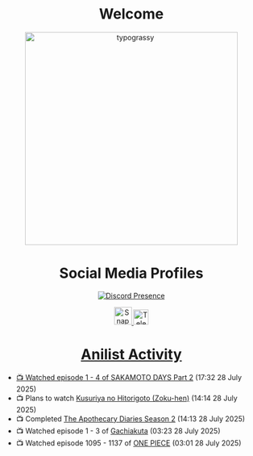 <div align="center">

# Welcome
<a href="https://github.com/kawarimidoll/typograssy">
    <img alt="typograssy" src="https://typograssy.deno.dev/api?text=%E3%82%88%E3%81%86%E3%81%93%E3%81%9D%E3%81%BF%E3%81%AA%E3%81%95%E3%82%93%20-%20Sheby--&&l0=none&l1=82d9d0&l2=027353&l3=038c4c&l4=01402e&bg=none&frame=none&speed=100&comment=" width="421.99">
</a>

</div>

<div align="center">

# Social Media Profiles

[![Discord Presence](https://lanyard.cnrad.dev/api/612532963938271232)](https://discord.com/users/612532963938271232)


<a href="https://www.snapchat.com/add/a.sheby" title="Snapchat Profile">
    <img src="https://www.freepnglogos.com/uploads/snapchat-logo-png-0.png" width="35" alt="Snapchat Logo" />


<a href="https://t.me/ASheby" title="Telegram Profile">
    <img src="https://www.freepnglogos.com/uploads/telegram-logo-png-0.png" width="30" alt="Telegram Logo" />


</div>

<div align="center">

# Anilist Activity

</div>

<!-- ANILIST_ACTIVITY:start -->

-   📺 Watched episode 1 - 4 of [SAKAMOTO DAYS Part 2](https://anilist.co/anime/184237) (17:32 28 July 2025)
-   📺 Plans to watch [Kusuriya no Hitorigoto (Zoku-hen)](https://anilist.co/anime/195516) (14:14 28 July 2025)
-   📺 Completed [The Apothecary Diaries Season 2](https://anilist.co/anime/176301) (14:13 28 July 2025)
-   📺 Watched episode 1 - 3 of [Gachiakuta](https://anilist.co/anime/178025) (03:23 28 July 2025)
-   📺 Watched episode 1095 - 1137 of [ONE PIECE](https://anilist.co/anime/21) (03:01 28 July 2025)

<!-- ANILIST_ACTIVITY:end -->
